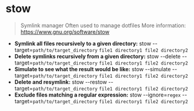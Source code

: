 # stow
> Symlink manager
> Often used to manage dotfiles
> More information: <https://www.gnu.org/software/stow>
- **Symlink all files recursively to a given directory:**
stow --target=`path/to/target_directory` `file1 directory1 file2 directory2`
- **Delete symlinks recursively from a given directory:**
stow --delete --target=`path/to/target_directory` `file1 directory1 file2 directory2`
- **Simulate to see what the result would be like:**
stow --simulate --target=`path/to/target_directory` `file1 directory1 file2 directory2`
- **Delete and resymlink:**
stow --restow --target=`path/to/target_directory` `file1 directory1 file2 directory2`
- **Exclude files matching a regular expression:**
stow --ignore=`regex` --target=`path/to/target_directory` `file1 directory1 file2 directory2`
